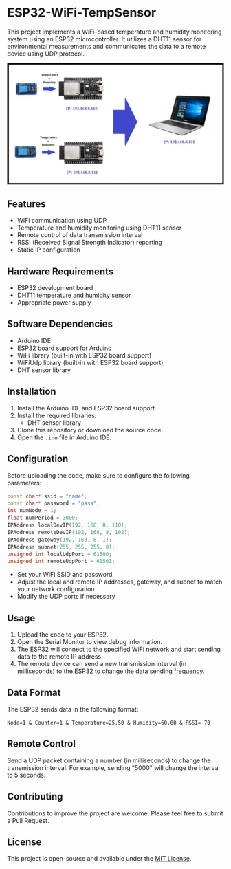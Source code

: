 
# ESP32-WiFi-TempSensor

This project implements a WiFi-based temperature and humidity monitoring system using an ESP32 microcontroller. It utilizes a DHT11 sensor for environmental measurements and communicates the data to a remote device using UDP protocol.

![Alt text](Scenario.jpg)

## Features

- WiFi communication using UDP
- Temperature and humidity monitoring using DHT11 sensor
- Remote control of data transmission interval
- RSSI (Received Signal Strength Indicator) reporting
- Static IP configuration

## Hardware Requirements

- ESP32 development board
- DHT11 temperature and humidity sensor
- Appropriate power supply

## Software Dependencies

- Arduino IDE
- ESP32 board support for Arduino
- WiFi library (built-in with ESP32 board support)
- WiFiUdp library (built-in with ESP32 board support)
- DHT sensor library

## Installation

1. Install the Arduino IDE and ESP32 board support.
2. Install the required libraries:
   - DHT sensor library
3. Clone this repository or download the source code.
4. Open the `.ino` file in Arduino IDE.

## Configuration

Before uploading the code, make sure to configure the following parameters:

```cpp
const char* ssid = "name";
const char* password = "pass";
int numNode = 1;
float numPeriod = 3000;
IPAddress localDevIP(192, 168, 8, 110);
IPAddress remoteDevIP(192, 168, 8, 102);
IPAddress gateway(192, 168, 8, 1);
IPAddress subnet(255, 255, 255, 0);
unsigned int localUdpPort = 61500;
unsigned int remoteUdpPort = 61501;
```

- Set your WiFi SSID and password
- Adjust the local and remote IP addresses, gateway, and subnet to match your network configuration
- Modify the UDP ports if necessary

## Usage

1. Upload the code to your ESP32.
2. Open the Serial Monitor to view debug information.
3. The ESP32 will connect to the specified WiFi network and start sending data to the remote IP address.
4. The remote device can send a new transmission interval (in milliseconds) to the ESP32 to change the data sending frequency.

## Data Format

The ESP32 sends data in the following format:

```
Node=1 & Counter=1 & Temperature=25.50 & Humidity=60.00 & RSSI=-70
```

## Remote Control

Send a UDP packet containing a number (in milliseconds) to change the transmission interval. For example, sending "5000" will change the interval to 5 seconds.

## Contributing

Contributions to improve the project are welcome. Please feel free to submit a Pull Request.

## License

This project is open-source and available under the [MIT License](LICENSE).
